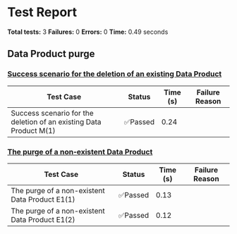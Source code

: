 # Test Report

**Total tests:** 3
**Failures:** 0
**Errors:** 0
**Time:** 0.49 seconds

## Data Product purge


### [Success scenario for the deletion of an existing Data Product](https://github.com/BrobridgeOrg/gravity-cli-tests/tree/main/data_product_purge_test/data_product_purge_test.feature#L9)

| Test Case | Status | Time (s) | Failure Reason |
|-----------|--------|----------|----------------|
| Success scenario for the deletion of an existing Data Product M(1)  | ✅Passed | 0.24 |  |

### [The purge of a non-existent Data Product](https://github.com/BrobridgeOrg/gravity-cli-tests/tree/main/data_product_purge_test/data_product_purge_test.feature#L23)

| Test Case | Status | Time (s) | Failure Reason |
|-----------|--------|----------|----------------|
| The purge of a non-existent Data Product E1(1)  | ✅Passed | 0.13 |  |
| The purge of a non-existent Data Product E1(2)  | ✅Passed | 0.12 |  |

